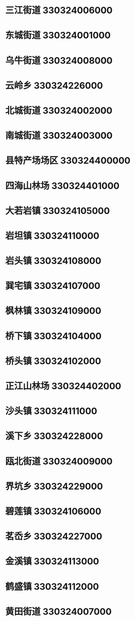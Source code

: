 # 三江街道 330324006000
# 东城街道 330324001000
# 乌牛街道 330324008000
# 云岭乡 330324226000
# 北城街道 330324002000
# 南城街道 330324003000
# 县特产场场区 330324400000
# 四海山林场 330324401000
# 大若岩镇 330324105000
# 岩坦镇 330324110000
# 岩头镇 330324108000
# 巽宅镇 330324107000
# 枫林镇 330324109000
# 桥下镇 330324104000
# 桥头镇 330324102000
# 正江山林场 330324402000
# 沙头镇 330324111000
# 溪下乡 330324228000
# 瓯北街道 330324009000
# 界坑乡 330324229000
# 碧莲镇 330324106000
# 茗岙乡 330324227000
# 金溪镇 330324113000
# 鹤盛镇 330324112000
# 黄田街道 330324007000
